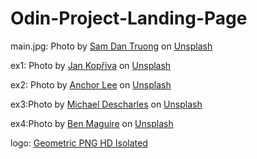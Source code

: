 # Odin-Project-Landing-Page
main.jpg:
Photo by <a href="https://unsplash.com/@sam_truong?utm_content=creditCopyText&utm_medium=referral&utm_source=unsplash">Sam Dan Truong</a> on <a href="https://unsplash.com/photos/red-suv-on-brown-sand-under-white-clouds-and-blue-sky-during-daytime-l5hgwWtS11Y">Unsplash</a>


ex1:
Photo by <a href="https://unsplash.com/@jxk?utm_content=creditCopyText&utm_medium=referral&utm_source=unsplash">Jan Kopřiva</a> on <a href="https://unsplash.com/photos/white-nimbus-cloud-RcKJ5_LMZaI?utm_content=creditCopyText&utm_medium=referral&utm_source=unsplash">Unsplash</a>

ex2:
Photo by <a href="https://unsplash.com/@anchorlee?utm_content=creditCopyText&utm_medium=referral&utm_source=unsplash">Anchor Lee</a> on <a href="https://unsplash.com/photos/desert-dune-during-day-time---lzOIJ-a4U?utm_content=creditCopyText&utm_medium=referral&utm_source=unsplash">Unsplash</a>

ex3:Photo by <a href="https://unsplash.com/@michael_exploring?utm_content=creditCopyText&utm_medium=referral&utm_source=unsplash">Michael Descharles</a> on <a href="https://unsplash.com/photos/a-view-of-a-mountain-range-from-a-high-point-of-view-bM4IScIjvEo?utm_content=creditCopyText&utm_medium=referral&utm_source=unsplash">Unsplash</a>

ex4:Photo by <a href="https://unsplash.com/@bmaguire530?utm_content=creditCopyText&utm_medium=referral&utm_source=unsplash">Ben Maguire</a> on <a href="https://unsplash.com/photos/rock-formation-surrounding-by-body-of-water-FTYgqLeseI4?utm_content=creditCopyText&utm_medium=referral&utm_source=unsplash">Unsplash</a>
  
logo: <a href=https://www.pngmart.com/image/740724 target="_blank">Geometric PNG HD Isolated</a>
  